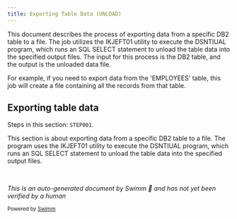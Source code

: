 ```yaml
---
title: Exporting Table Data (UNLOAD)
---
```

This document describes the process of exporting data from a specific DB2 table to a file. The job utilizes the IKJEFT01 utility to execute the DSNTIUAL program, which runs an SQL SELECT statement to unload the table data into the specified output files. The input for this process is the DB2 table, and the output is the unloaded data file.

For example, if you need to export data from the 'EMPLOYEES' table, this job will create a file containing all the records from that table.

## Exporting table data

Steps in this section: `STEP001`.

This section is about exporting data from a specific DB2 table to a file. The program uses the IKJEFT01 utility to execute the DSNTIUAL program, which runs an SQL SELECT statement to unload the table data into the specified output files.

&nbsp;

*This is an auto-generated document by Swimm 🌊 and has not yet been verified by a human*

<SwmMeta version="3.0.0" repo-id="Z2l0aHViJTNBJTNBbXlNYWluZnJhbWUlM0ElM0FTd2ltbS1EZW1v" repo-name="myMainframe"><sup>Powered by [Swimm](/)</sup></SwmMeta>
